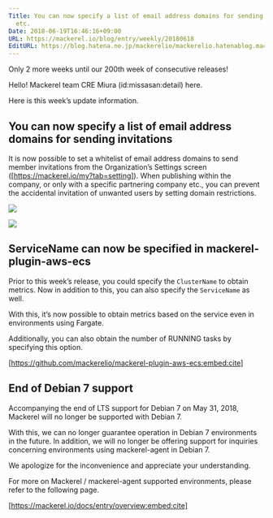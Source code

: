 ```yaml
---
Title: You can now specify a list of email address domains for sending invitations
  etc.
Date: 2018-06-19T16:46:16+09:00
URL: https://mackerel.io/blog/entry/weekly/20180618
EditURL: https://blog.hatena.ne.jp/mackerelio/mackerelio.hatenablog.mackerel.io/atom/entry/17391345971655607637
---
```


Only 2 more weeks until our 200th week of consecutive releases!

Hello! Mackerel team CRE Miura (id:missasan:detail) here.

Here is this week’s update information.

## You can now specify a list of email address domains for sending invitations

It is now possible to set a whitelist of email address domains to send member invitations from the Organization’s Settings screen ([https://mackerel.io/my?tab=setting]). When publishing within the company, or only with a specific partnering company etc., you can prevent the accidental invitation of unwanted users by setting domain restrictions.

![](https://cdn-ak.f.st-hatena.com/images/fotolife/a/andyyk/20180619/20180619152916.png)

![](https://cdn-ak.f.st-hatena.com/images/fotolife/a/andyyk/20180619/20180619152913.png)


## ServiceName can now be specified in mackerel-plugin-aws-ecs

Prior to this week’s release, you could specify the `ClusterName` to obtain metrics. Now in addition to this, you can also specify the `ServiceName` as well.

With this, it’s now possible to obtain metrics based on the service even in environments using Fargate.

Additionally, you can also obtain the number of RUNNING tasks by specifying this option.

[https://github.com/mackerelio/mackerel-plugin-aws-ecs:embed:cite]

## End of Debian 7 support

Accompanying the end of LTS support for Debian 7 on May 31, 2018, Mackerel will no longer be supported with Debian 7.

With this, we can no longer guarantee operation in Debian 7 environments in the future. In addition, we will no longer be offering support for inquiries concerning environments using mackerel-agent in Debian 7.

We apologize for the inconvenience and appreciate your understanding.

For more on Mackerel / mackerel-agent supported environments, please refer to the following page.

[https://mackerel.io/docs/entry/overview:embed:cite]
